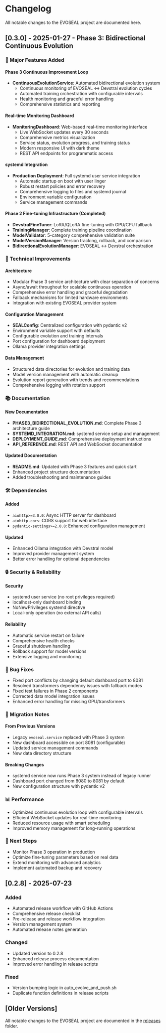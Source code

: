 # Changelog

All notable changes to the EVOSEAL project are documented here.

## [0.3.0] - 2025-01-27 - Phase 3: Bidirectional Continuous Evolution

### 🚀 Major Features Added

#### Phase 3 Continuous Improvement Loop
- **ContinuousEvolutionService**: Automated bidirectional evolution system
  - Continuous monitoring of EVOSEAL ↔ Devstral evolution cycles
  - Automated training orchestration with configurable intervals
  - Health monitoring and graceful error handling
  - Comprehensive statistics and reporting

#### Real-time Monitoring Dashboard
- **MonitoringDashboard**: Web-based real-time monitoring interface
  - Live WebSocket updates every 30 seconds
  - Comprehensive metrics visualization
  - Service status, evolution progress, and training status
  - Modern responsive UI with dark theme
  - REST API endpoints for programmatic access

#### systemd Integration
- **Production Deployment**: Full systemd user service integration
  - Automatic startup on boot with user linger
  - Robust restart policies and error recovery
  - Comprehensive logging to files and systemd journal
  - Environment variable configuration
  - Service management commands

#### Phase 2 Fine-tuning Infrastructure (Completed)
- **DevstralFineTuner**: LoRA/QLoRA fine-tuning with GPU/CPU fallback
- **TrainingManager**: Complete training pipeline coordination
- **ModelValidator**: 5-category comprehensive validation suite
- **ModelVersionManager**: Version tracking, rollback, and comparison
- **BidirectionalEvolutionManager**: EVOSEAL ↔ Devstral orchestration

### 🔧 Technical Improvements

#### Architecture
- Modular Phase 3 service architecture with clear separation of concerns
- Async/await throughout for scalable continuous operation
- Comprehensive error handling and graceful degradation
- Fallback mechanisms for limited hardware environments
- Integration with existing EVOSEAL provider system

#### Configuration Management
- **SEALConfig**: Centralized configuration with pydantic v2
- Environment variable support with defaults
- Configurable evolution and training intervals
- Port configuration for dashboard deployment
- Ollama provider integration settings

#### Data Management
- Structured data directories for evolution and training data
- Model version management with automatic cleanup
- Evolution report generation with trends and recommendations
- Comprehensive logging with rotation support

### 📚 Documentation

#### New Documentation
- **PHASE3_BIDIRECTIONAL_EVOLUTION.md**: Complete Phase 3 architecture guide
- **SYSTEMD_INTEGRATION.md**: systemd service setup and management
- **DEPLOYMENT_GUIDE.md**: Comprehensive deployment instructions
- **API_REFERENCE.md**: REST API and WebSocket documentation

#### Updated Documentation
- **README.md**: Updated with Phase 3 features and quick start
- Enhanced project structure documentation
- Added troubleshooting and maintenance guides

### 🛠️ Dependencies

#### Added
- `aiohttp>=3.8.0`: Async HTTP server for dashboard
- `aiohttp-cors`: CORS support for web interface
- `pydantic-settings>=2.0.0`: Enhanced configuration management

#### Updated
- Enhanced Ollama integration with Devstral model
- Improved provider management system
- Better error handling for optional dependencies

### 🔒 Security & Reliability

#### Security
- systemd user service (no root privileges required)
- localhost-only dashboard binding
- NoNewPrivileges systemd directive
- Local-only operation (no external API calls)

#### Reliability
- Automatic service restart on failure
- Comprehensive health checks
- Graceful shutdown handling
- Rollback support for model versions
- Extensive logging and monitoring

### 🐛 Bug Fixes
- Fixed port conflicts by changing default dashboard port to 8081
- Resolved transformers dependency issues with fallback modes
- Fixed test failures in Phase 2 components
- Corrected data model integration issues
- Enhanced error handling for missing GPU/transformers

### 🔄 Migration Notes

#### From Previous Versions
- Legacy `evoseal.service` replaced with Phase 3 system
- New dashboard accessible on port 8081 (configurable)
- Updated service management commands
- New data directory structure

#### Breaking Changes
- systemd service now runs Phase 3 system instead of legacy runner
- Dashboard port changed from 8080 to 8081 by default
- New configuration structure with pydantic v2

### 📊 Performance
- Optimized continuous evolution loop with configurable intervals
- Efficient WebSocket updates for real-time monitoring
- Reduced resource usage with smart scheduling
- Improved memory management for long-running operations

### 🎯 Next Steps
- Monitor Phase 3 operation in production
- Optimize fine-tuning parameters based on real data
- Extend monitoring with advanced analytics
- Implement automated backup and recovery

## [0.2.8] - 2025-07-23

### Added
- Automated release workflow with GitHub Actions
- Comprehensive release checklist
- Pre-release and release workflow integration
- Version management system
- Automated release notes generation

### Changed
- Updated version to 0.2.8
- Enhanced release process documentation
- Improved error handling in release scripts

### Fixed
- Version bumping logic in auto_evolve_and_push.sh
- Duplicate function definitions in release scripts

## [Older Versions]

All notable changes to the EVOSEAL project are documented in the [releases](./releases) folder.
